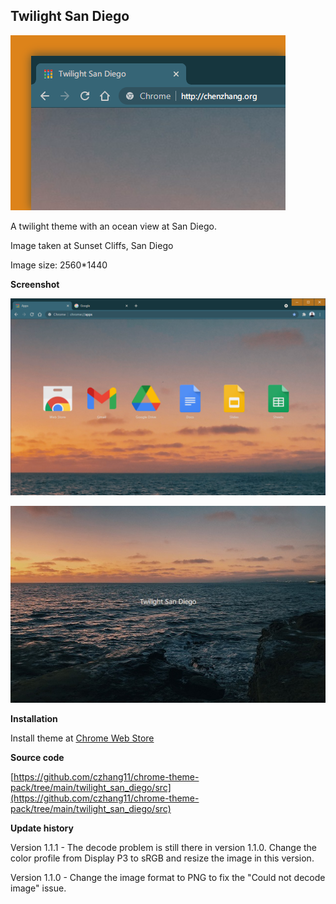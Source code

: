 ## Twilight San Diego

![twilight_san_diego-screenshot](./twilight_san_diego-tile.png)

A twilight theme with an ocean view at San Diego.

Image taken at Sunset Cliffs, San Diego

Image size: 2560*1440

**Screenshot**

![twilight_san_diego-screenshot](./twilight_san_diego-screenshot.png)

![twilight_san_diego-screenshot2](./twilight_san_diego-screenshot2.jpg)

**Installation**

Install theme at [Chrome Web Store](https://chrome.google.com/webstore/detail/twilight_san_diego/ggegcpgjkliifijpnfnmlgjmcjmidaec?hl=en-US)

**Source code**

[https://github.com/czhang11/chrome-theme-pack/tree/main/twilight_san_diego/src](https://github.com/czhang11/chrome-theme-pack/tree/main/twilight_san_diego/src)

**Update history**

Version 1.1.1 - The decode problem is still there in version 1.1.0. Change the color profile from Display P3 to sRGB and resize the image in this version.

Version 1.1.0 - Change the image format to PNG to fix the "Could not decode image" issue.

